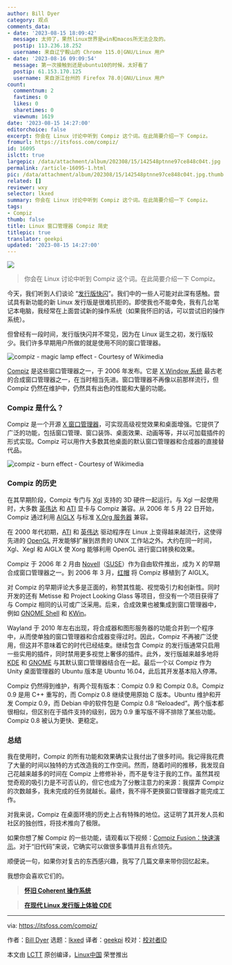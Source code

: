```yaml
---
author: Bill Dyer
category: 观点
comments_data:
- date: '2023-08-15 18:09:42'
  message: 太帅了，果然linux世界是win和macos所无法企及的。
  postip: 113.236.18.252
  username: 来自辽宁鞍山的 Chrome 115.0|GNU/Linux 用户
- date: '2023-08-16 09:09:54'
  message: 第一次接触到还是ubuntu10的时候，太好看了
  postip: 61.153.170.125
  username: 来自浙江台州的 Firefox 78.0|GNU/Linux 用户
count:
  commentnum: 2
  favtimes: 0
  likes: 0
  sharetimes: 0
  viewnum: 1619
date: '2023-08-15 14:27:00'
editorchoice: false
excerpt: 你会在 Linux 讨论中听到 Compiz 这个词。在此简要介绍一下 Compiz。
fromurl: https://itsfoss.com/compiz/
id: 16095
islctt: true
largepic: /data/attachment/album/202308/15/142548ptnne97ce848c04t.jpg
permalink: /article-16095-1.html
pic: /data/attachment/album/202308/15/142548ptnne97ce848c04t.jpg.thumb.jpg
related: []
reviewer: wxy
selector: lkxed
summary: 你会在 Linux 讨论中听到 Compiz 这个词。在此简要介绍一下 Compiz。
tags:
- Compiz
thumb: false
title: Linux 窗口管理器 Compiz 简史
titlepic: true
translator: geekpi
updated: '2023-08-15 14:27:00'
---
```


![](/data/attachment/album/202308/15/142548ptnne97ce848c04t.jpg)



> 
> 你会在 Linux 讨论中听到 Compiz 这个词。在此简要介绍一下 Compiz。
> 
> 
> 


今天，我们听到人们谈论 “[发行版快闪](/article-15949-1.html)”。我们中的一些人可能对此深有感触。尝试具有新功能的新 Linux 发行版是很难抗拒的。即使我也不能幸免，我有几台笔记本电脑，我经常在上面尝试新的操作系统（如果我怀旧的话，可以尝试旧的操作系统）。


但曾经有一段时间，发行版快闪并不常见，因为在 Linux 诞生之初，发行版较少。我们许多早期用户所做的就是使用不同的窗口管理器。


![compiz - magic lamp effect - Courtesy of Wikimedia](/data/attachment/album/202308/15/142754wuoyxnc7v3u3l3b1.png)


[Compiz](https://code.launchpad.net/compiz) 是这些窗口管理器之一，于 2006 年发布。它是 [X Window 系统](https://en.wikipedia.org/wiki/X_Window_System) 最古老的合成窗口管理器之一，在当时相当先进。窗口管理器不再像以前那样流行，但 Compiz 仍然在维护中，仍然具有出色的性能和大量的功能。


### Compiz 是什么？


Compiz 是一个开源 [X 窗口管理器](https://en.wikipedia.org/wiki/X_window_manager)，可实现高级视觉效果和桌面增强。它提供了广泛的功能，包括窗口管理、窗口装饰、桌面效果、动画等等，并以可加载插件的形式实现。Compiz 可以用作大多数其他桌面的默认窗口管理器和合成器的直接替代品。


![compiz - burn effect - Courtesy of Wikimedia](/data/attachment/album/202308/15/142754iwnwen7zk7kssd42.png)


### Compiz 的历史


在其早期阶段，Compiz 专门与 [Xgl](https://en.wikipedia.org/wiki/Xgl) 支持的 3D 硬件一起运行。与 Xgl 一起使用时，大多数 [英伟达](https://en.wikipedia.org/wiki/NVIDIA) 和 [ATI](https://en.wikipedia.org/wiki/ATI_(brand)) 显卡与 Compiz 兼容。从 2006 年 5 月 22 日开始，Compiz 通过利用 [AIGLX](https://en.wikipedia.org/wiki/AIGLX) 与标准 [X.Org 服务器](https://en.wikipedia.org/wiki/X.Org_Server) 兼容。


在 2000 年代初期，[ATI](https://en.wikipedia.org/wiki/ATI_Technologies) 和 [英伟达](https://en.wikipedia.org/wiki/Nvidia) 驱动程序在 Linux 上变得越来越流行，这使得先进的 [OpenGL](https://en.wikipedia.org/wiki/OpenGL) 开发能够扩展到昂贵的 UNIX 工作站之外。大约在同一时间，Xgl、Xegl 和 AIGLX 使 Xorg 能够利用 OpenGL 进行窗口转换和效果。


Compiz 于 2006 年 2 月由 [Novell](https://en.wikipedia.org/wiki/Novell)（[SUSE](https://en.wikipedia.org/wiki/SUSE)）作为自由软件推出，成为 X 的早期合成窗口管理器之一。到 2006 年 3 月，[红帽](https://en.wikipedia.org/wiki/Red_Hat) 将 Compiz 移植到了 AIGLX。


对 Compiz 的早期评论大多是正面的，称赞其性能、视觉吸引力和创新性。同时开发的还有 Metisse 和 Project Looking Glass 等项目，但没有一个项目获得了与 Compiz 相同的认可或广泛采用。后来，合成效果也被集成到窗口管理器中，例如 [GNOME Shell](https://en.wikipedia.org/wiki/GNOME_Shell) 和 [KWin](https://en.wikipedia.org/wiki/KWin)。


Wayland 于 2010 年左右出现，将合成器和图形服务器的功能合并到一个程序中，从而使单独的窗口管理器和合成器变得过时。因此，Compiz 不再被广泛使用，但这并不意味着它的时代已经结束。继续包含 Compiz 的发行版通常只启用一些实用的插件，同时禁用更多视觉上奢侈的插件。此外，发行版越来越多地将 [KDE](https://en.wikipedia.org/wiki/KDE) 和 [GNOME](https://en.wikipedia.org/wiki/GNOME) 与其默认窗口管理器结合在一起。最后一个以 Compiz 作为 Unity 桌面管理器的 Ubuntu 版本是 Ubuntu 16.04，此后其开发基本陷入停滞。


Compiz 仍然得到维护，有两个现有版本：Compiz 0.9 和 Compiz 0.8。Compiz 0.9 是用 C++ 重写的，而 Compiz 0.8 继续使用原始 C 版本。Ubuntu 维护和开发 Compiz 0.9，而 Debian 中的软件包是 Compiz 0.8 “Reloaded”。两个版本都很相似，但区别在于插件支持的级别，因为 0.9 重写版不得不排除了某些功能。Compiz 0.8 被认为更快、更稳定。


### 总结


我在使用时，Compiz 的所有功能和效果确实让我付出了很多时间。我记得我花费了大量的时间以独特的方式改造我的工作空间。然而，随着时间的推移，我发现自己花越来越多的时间在 Compiz 上修修补补，而不是专注于我的工作。虽然其视觉奇观的吸引力是不可否认的，但它也成为了分散注意力的来源：我摆弄 Compiz 的次数越多，我未完成的任务就越长。最终，我不得不更换窗口管理器才能完成工作。


对我来说，Compiz 在桌面环境的历史上占有特殊的地位。这证明了其开发人员和社区的独创性，将技术推向了极限。


如果你想了解 Compiz 的一些功能，请观看以下视频：[Compiz Fusion：快速演示](https://youtu.be/E4Fbk52Mk1w)。对于“旧代码”来说，它确实可以做很多事情并且有点领先。






顺便说一句，如果你对复古的东西感兴趣，我写了几篇文章来带你回忆起来。


我想你会喜欢它们的。



> 
> **[怀旧 Coherent 操作系统](https://itsfoss.com/coherent-operating-system/)**
> 
> 
> 



> 
> **[在现代 Linux 发行版上体验 CDE](https://itsfoss.com/common-desktop-environment/)**
> 
> 
> 




---


via: <https://itsfoss.com/compiz/>


作者：[Bill Dyer](https://itsfoss.com/author/bill/) 选题：[lkxed](https://github.com/lkxed/) 译者：[geekpi](https://github.com/geekpi) 校对：[校对者ID](https://github.com/%E6%A0%A1%E5%AF%B9%E8%80%85ID)


本文由 [LCTT](https://github.com/LCTT/TranslateProject) 原创编译，[Linux中国](https://linux.cn/) 荣誉推出